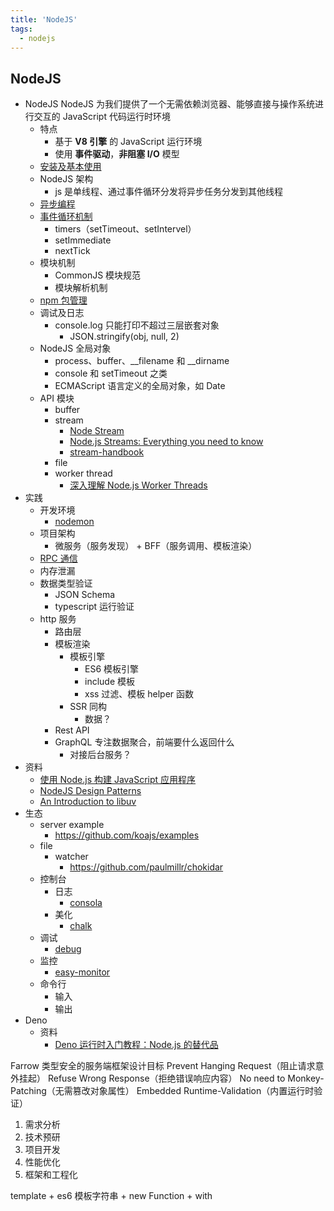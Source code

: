 ```yaml
---
title: 'NodeJS'
tags:
  - nodejs
---
```

## NodeJS

- NodeJS
  NodeJS 为我们提供了一个无需依赖浏览器、能够直接与操作系统进行交互的 JavaScript 代码运行时环境
  - 特点
    - 基于 **V8 引擎** 的 JavaScript 运行环境
    - 使用 **事件驱动**，**非阻塞 I/O** 模型
  - [安装及基本使用](./安装及基本使用.md)
  - NodeJS 架构
    - js 是单线程、通过事件循环分发将异步任务分发到其他线程
  - [异步编程](../JavaScript/JavaScript%20异步编程.md)
  - [事件循环机制](./Node%20Event%20Loop.md)
    - timers（setTimeout、setIntervel）
    - setImmediate
    - nextTick
  - 模块机制
    - CommonJS 模块规范
    - 模块解析机制
  - [npm 包管理](./npm.md)
  - 调试及日志
    - console.log 只能打印不超过三层嵌套对象
      - JSON.stringify(obj, null, 2)
  - NodeJS 全局对象
    - process、buffer、__filename 和 __dirname
    - console 和 setTimeout 之类
    - ECMAScript 语言定义的全局对象，如 Date
  - API 模块
    - buffer
    - stream
      - [Node Stream](https://github.com/zoubin/streamify-your-node-program/blob/master/README.md)
      - [Node.js Streams: Everything you need to know](https://www.freecodecamp.org/news/node-js-streams-everything-you-need-to-know-c9141306be93/)
      - [stream-handbook](https://github.com/substack/stream-handbook)
    - file
    - worker thread
      - [深入理解 Node.js Worker Threads](https://zhuanlan.zhihu.com/p/167920353)
- 实践
  - 开发环境
    - [nodemon](https://github.com/remy/nodemon)
  - 项目架构
    - 微服务（服务发现） + BFF（服务调用、模板渲染）
  - [RPC 通信](./RPC%20通信.md)
  - 内存泄漏
  - 数据类型验证
    - JSON Schema
    - typescript 运行验证
  - http 服务
    - 路由层
    - 模板渲染
      - 模板引擎
        - ES6 模板引擎
        - include 模板
        - xss 过滤、模板 helper 函数
      - SSR 同构
        - 数据？
    - Rest API
    - GraphQL 专注数据聚合，前端要什么返回什么
      - 对接后台服务？
- 资料
  - [使用 Node.js 构建 JavaScript 应用程序](https://docs.microsoft.com/zh-cn/learn/paths/build-javascript-applications-nodejs/)
  - [NodeJS Design Patterns](https://www.packtpub.com/mapt/book/web-development/9781783287314)
  - [An Introduction to libuv](http://nikhilm.github.io/uvbook/)
- 生态
  - server example
    - https://github.com/koajs/examples
  - file
    - watcher
      - https://github.com/paulmillr/chokidar
  - 控制台
    - 日志 
      - [consola](https://github.com/unjs/consola)
    - 美化
      - [chalk](https://github.com/chalk/chalk)
  - 调试
    - [debug](https://github.com/visionmedia/debug)
  - 监控
    - [easy-monitor](https://github.com/hyj1991/easy-monitor)
  - 命令行
    - 输入
    - 输出
- Deno
  - 资料
    - [Deno 运行时入门教程：Node.js 的替代品](https://www.ruanyifeng.com/blog/2020/01/deno-intro.html)


Farrow
类型安全的服务端框架设计目标
Prevent Hanging Request（阻止请求意外挂起）
Refuse Wrong Response（拒绝错误响应内容）
No need to Monkey-Patching（无需篡改对象属性）
Embedded Runtime-Validation（内置运行时验证）




1. 需求分析
2. 技术预研
3. 项目开发
4. 性能优化
5. 框架和工程化


template + es6 模板字符串 + new Function + with